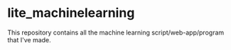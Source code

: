 # lite_machinelearning
This repository contains all the machine learning script/web-app/program that I've made.
